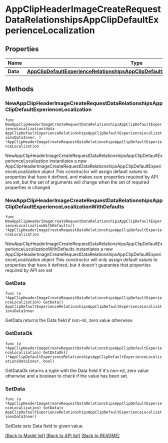 # AppClipHeaderImageCreateRequestDataRelationshipsAppClipDefaultExperienceLocalization

## Properties

Name | Type | Description | Notes
------------ | ------------- | ------------- | -------------
**Data** | [**AppClipDefaultExperienceRelationshipsAppClipDefaultExperienceLocalizationsDataInner**](AppClipDefaultExperienceRelationshipsAppClipDefaultExperienceLocalizationsDataInner.md) |  | 

## Methods

### NewAppClipHeaderImageCreateRequestDataRelationshipsAppClipDefaultExperienceLocalization

`func NewAppClipHeaderImageCreateRequestDataRelationshipsAppClipDefaultExperienceLocalization(data AppClipDefaultExperienceRelationshipsAppClipDefaultExperienceLocalizationsDataInner, ) *AppClipHeaderImageCreateRequestDataRelationshipsAppClipDefaultExperienceLocalization`

NewAppClipHeaderImageCreateRequestDataRelationshipsAppClipDefaultExperienceLocalization instantiates a new AppClipHeaderImageCreateRequestDataRelationshipsAppClipDefaultExperienceLocalization object
This constructor will assign default values to properties that have it defined,
and makes sure properties required by API are set, but the set of arguments
will change when the set of required properties is changed

### NewAppClipHeaderImageCreateRequestDataRelationshipsAppClipDefaultExperienceLocalizationWithDefaults

`func NewAppClipHeaderImageCreateRequestDataRelationshipsAppClipDefaultExperienceLocalizationWithDefaults() *AppClipHeaderImageCreateRequestDataRelationshipsAppClipDefaultExperienceLocalization`

NewAppClipHeaderImageCreateRequestDataRelationshipsAppClipDefaultExperienceLocalizationWithDefaults instantiates a new AppClipHeaderImageCreateRequestDataRelationshipsAppClipDefaultExperienceLocalization object
This constructor will only assign default values to properties that have it defined,
but it doesn't guarantee that properties required by API are set

### GetData

`func (o *AppClipHeaderImageCreateRequestDataRelationshipsAppClipDefaultExperienceLocalization) GetData() AppClipDefaultExperienceRelationshipsAppClipDefaultExperienceLocalizationsDataInner`

GetData returns the Data field if non-nil, zero value otherwise.

### GetDataOk

`func (o *AppClipHeaderImageCreateRequestDataRelationshipsAppClipDefaultExperienceLocalization) GetDataOk() (*AppClipDefaultExperienceRelationshipsAppClipDefaultExperienceLocalizationsDataInner, bool)`

GetDataOk returns a tuple with the Data field if it's non-nil, zero value otherwise
and a boolean to check if the value has been set.

### SetData

`func (o *AppClipHeaderImageCreateRequestDataRelationshipsAppClipDefaultExperienceLocalization) SetData(v AppClipDefaultExperienceRelationshipsAppClipDefaultExperienceLocalizationsDataInner)`

SetData sets Data field to given value.



[[Back to Model list]](../README.md#documentation-for-models) [[Back to API list]](../README.md#documentation-for-api-endpoints) [[Back to README]](../README.md)


